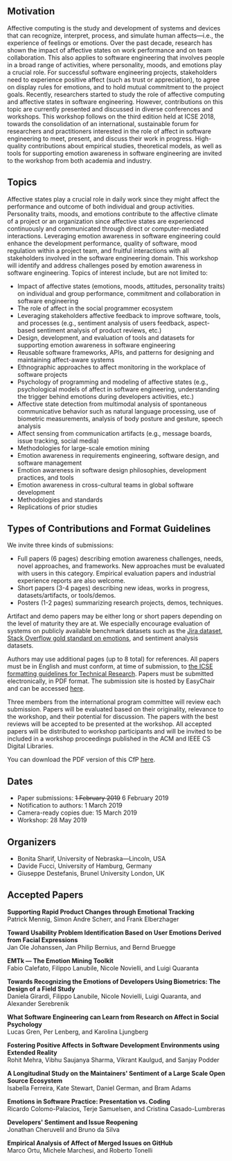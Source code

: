 ## Motivation

Affective computing is the study and development of systems and devices that can
recognize, interpret, process, and simulate human affects—i.e., the experience
of feelings or emotions. Over the past decade, research has shown the impact of
affective states on work performance and on team collaboration. This also
applies to software engineering that involves people in a broad range of
activities, where personality, moods, and emotions play a crucial role. For
successful software engineering projects, stakeholders need to experience
positive affect (such as trust or appreciation), to agree on display rules for
emotions, and to hold mutual commitment to the project goals. Recently,
researchers started to study the role of affective computing and affective
states in software engineering. However, contributions on this topic are
currently presented and discussed in diverse conferences and workshops. This
workshop follows on the third edition held at ICSE 2018, towards the
consolidation of an international, sustainable forum for researchers and
practitioners interested in the role of affect in software engineering to meet,
present, and discuss their work in progress. High-quality contributions about
empirical studies, theoretical models, as well as tools for supporting emotion
awareness in software engineering are invited to the workshop from both academia
and industry.

## Topics

Affective states play a crucial role in daily work since they might affect the
performance and outcome of both individual and group activities. Personality
traits, moods, and emotions contribute to the affective climate of a project or
an organization since affective states are experienced continuously and
communicated through direct or computer-mediated interactions. Leveraging
emotion awareness in software engineering could enhance the development
performance, quality of software, mood regulation within a project team, and
fruitful interactions with all stakeholders involved in the software engineering
domain. This workshop will identify and address challenges posed by emotion
awareness in software engineering. Topics of interest include, but are not
limited to:

*   Impact of affective states (emotions, moods, attitudes, personality traits)
    on individual and group performance, commitment and collaboration in
    software engineering
*   The role of affect in the social programmer ecosystem
*   Leveraging stakeholders affective feedback to improve software, tools, and
    processes (e.g., sentiment analysis of users feedback, aspect-based
    sentiment analysis of product reviews, etc.)
*   Design, development, and evaluation of tools and datasets for supporting
    emotion awareness in software engineering
*   Reusable software frameworks, APIs, and patterns for designing and
    maintaining affect-aware systems
*   Ethnographic approaches to affect monitoring in the workplace of software
    projects
*   Psychology of programming and modeling of affective states (e.g.,
    psychological models of affect in software engineering, understanding the
    trigger behind emotions during developers activities, etc.)
*   Affective state detection from multimodal analysis of spontaneous
    communicative behavior such as natural language processing, use of biometric
    measurements, analysis of body posture and gesture, speech analysis
*   Affect sensing from communication artifacts (e.g., message boards, issue
    tracking, social media)
*   Methodologies for large-scale emotion mining
*   Emotion awareness in requirements engineering, software design, and software
    management
*   Emotion awareness in software design philosophies, development practices,
    and tools
*   Emotion awareness in cross-cultural teams in global software development
*   Methodologies and standards
*   Replications of prior studies

## Types of Contributions and Format Guidelines

We invite three kinds of submissions:

*   Full papers (6&nbsp;pages) describing emotion awareness challenges, needs,
    novel approaches, and frameworks. New approaches must be evaluated with
    users in this category. Empirical evaluation papers and industrial
    experience reports are also welcome.
*   Short papers (3-4&nbsp;pages) describing new ideas, works in progress,
    datasets/artifacts, or tools/demos.
*   Posters (1-2&nbsp;pages) summarizing research
    projects, demos, techniques.

Artifact and demo papers may be either long or short papers depending on the
level of maturity they are at. We especially encourage evaluation of systems on
publicly available benchmark datasets such as the [Jira
dataset](https://doi.org/10.1145/2901739.2903505), [Stack Overflow gold standard
on emotions](https://arxiv.org/abs/1803.02300), and sentiment analysis datasets.

<!-- https://link.springer.com/article/10.1007/s10664-017-9546-9#Sec7 -->

Authors may use additional pages (up to 8&nbsp;total) for references.  All
papers must be in English and must conform, at time of submission, to [the ICSE
formatting guidelines for Technical
Research](https://www.ieee.org/conferences/publishing/templates.html). Papers
must be submitted electronically, in PDF format. The submission site is hosted
by EasyChair and can be accessed
[here](https://easychair.org/conferences/?conf=semotion2019).

Three members from the international program committee will review each
submission. Papers will be evaluated based on their originality, relevance to
the workshop, and their potential for discussion. The papers with the best
reviews will be accepted to be presented at the workshop. All accepted papers
will be distributed to workshop participants and will be invited to be included
in a workshop proceedings published in the ACM and IEEE CS Digital Libraries.

You can download the PDF version of this CfP [here](SEmotion19.pdf).

## Dates

*   Paper submissions: ~~1&nbsp;February 2019~~ 6&nbsp;February 2019
*   Notification to authors: 1&nbsp;March 2019
*   Camera-ready copies due: 15&nbsp;March 2019
*   Workshop: 28&nbsp;May 2019

## Organizers

*   Bonita Sharif, University of Nebraska—Lincoln, USA
*   Davide Fucci, University of Hamburg, Germany
*   Giuseppe Destefanis, Brunel University London, UK

## Accepted Papers

**Supporting Rapid Product Changes through Emotional Tracking**  
Patrick Mennig, Simon Andre Scherr, and Frank Elberzhager

**Toward Usability Problem Identification Based on User Emotions Derived from Facial Expressions**  
Jan Ole Johanssen, Jan Philip Bernius, and Bernd Bruegge

**EMTk — The Emotion Mining Toolkit**  
Fabio Calefato, Filippo Lanubile, Nicole Novielli, and Luigi Quaranta

**Towards Recognizing the Emotions of Developers Using Biometrics: The Design of a Field Study**  
Daniela Girardi, Filippo Lanubile, Nicole Novielli, Luigi Quaranta, and Alexander Serebrenik

**What Software Engineering can Learn from Research on Affect in Social Psychology**  
Lucas Gren, Per Lenberg, and Karolina Ljungberg

**Fostering Positive Affects in Software Development Environments using Extended Reality**  
Rohit Mehra, Vibhu Saujanya Sharma, Vikrant Kaulgud, and Sanjay Podder

**A Longitudinal Study on the Maintainers' Sentiment of a Large Scale Open Source Ecosystem**  
Isabella Ferreira, Kate Stewart, Daniel German, and Bram Adams

**Emotions in Software Practice: Presentation vs. Coding**  
Ricardo Colomo-Palacios, Terje Samuelsen, and Cristina Casado-Lumbreras

**Developers' Sentiment and Issue Reopening**  
Jonathan Cheruvelil and Bruno da Silva

**Empirical Analysis of Affect of Merged Issues on GitHub**  
Marco Ortu, Michele Marchesi, and Roberto Tonelli
